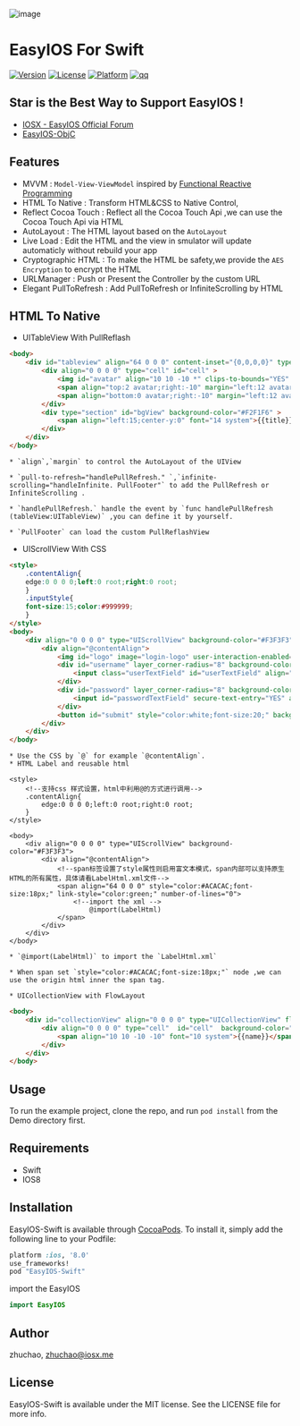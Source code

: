 
![image](https://raw.githubusercontent.com/zhuchaowe/EasyIOS/gh-pages/images/logo.png)

EasyIOS For Swift
=======

[![Version](https://img.shields.io/cocoapods/v/EasyIOS-Swift.svg?style=flat)](http://cocoapods.org/pods/EasyIOS-Swift)
[![License](https://img.shields.io/cocoapods/l/EasyIOS-Swift.svg?style=flat)](http://cocoapods.org/pods/EasyIOS-Swift)
[![Platform](https://img.shields.io/cocoapods/p/EasyIOS-Swift.svg?style=flat)](http://cocoapods.org/pods/EasyIOS-Swift)
[![qq](http://img.shields.io/badge/QQ%E7%BE%A4-340906744-green.svg)](http://shang.qq.com/wpa/qunwpa?idkey=562d002e275a8199081313b00580fb7111a4faf694216a239064d29f5238bc91)

## Star is the Best Way to Support EasyIOS !

* [IOSX - EasyIOS Official Forum](http://www.iosx.me)
* [EasyIOS-ObjC](https://github.com/EasyIOS/EasyIOS)

## Features

* MVVM : `Model-View-ViewModel` inspired by [Functional Reactive Programming](http://en.wikipedia.org/wiki/Functional_reactive_programming) 
* HTML To Native : Transform HTML&CSS to Native Control,
* Reflect Cocoa Touch : Reflect all the Cocoa Touch Api ,we can use the Cocoa Touch Api via HTML 
* AutoLayout : The HTML layout based on the `AutoLayout`
* Live Load : Edit the HTML and the view in smulator will update automaticly without rebuild your app
* Cryptographic HTML : To make the HTML be safety,we provide the `AES Encryption` to encrypt the HTML
* URLManager : Push or Present the Controller by the custom URL 
* Elegant PullToRefresh : Add  PullToRefresh or InfiniteScrolling by HTML

## HTML To Native
* UITableView With PullReflash

```HTML
<body>
    <div id="tableview" align="64 0 0 0" content-inset="{0,0,0,0}" type="UITableView"  estimated-row-height="100"  separator-style="None" pull-to-refresh="handlePullRefresh." infinite-scrolling="handleInfinite. PullFooter">
        <div align="0 0 0 0" type="cell" id="cell" >
            <img id="avatar" align="10 10 -10 *" clips-to-bounds="YES" width="45" height="45" layer_corner-radius="5" src="{{srcUrl}}" />
            <span align="top:2 avatar;right:-10" margin="left:12 avatar"  font="15 system" id="title">{{title}}</span>
            <span align="bottom:0 avatar;right:-10" margin="left:12 avatar" font="13 system" text-color="#ACACAC" id="subTitle" style="color:#ACACAC;" link-style="color:green;" >{{subTitle}}</span>
        </div>
        <div type="section" id="bgView" background-color="#F2F1F6" >
            <span align="left:15;center-y:0" font="14 system">{{title}}</span>
        </div>
    </div>
</body>
```

    * `align`,`margin` to control the AutoLayout of the UIView

    * `pull-to-refresh="handlePullRefresh." `,`infinite-scrolling="handleInfinite. PullFooter"` to add the PullRefresh or InfiniteScrolling .

    * `handlePullRefresh.` handle the event by `func handlePullRefresh (tableView:UITableView)` ,you can define it by yourself.

    * `PullFooter` can load the custom PullReflashView 

* UIScrollView With CSS
```HTML
<style>
    .contentAlign{
    edge:0 0 0 0;left:0 root;right:0 root;
    }
    .inputStyle{
    font-size:15;color:#999999;
    }
</style>
<body>
    <div align="0 0 0 0" type="UIScrollView" background-color="#F3F3F3">
        <div align="@contentAlign">
            <img id="logo" image="login-logo" user-interaction-enabled="YES" present="demo://login" align="center-x:0;top:110;"/>
            <div id="username" layer_corner-radius="8" background-color="white" align="* 15 * -15" margin="top:30 logo" height="45">
                <input class="userTextField" id="userTextField" align="edge:10 10 -10 -10;" placeholder-style="@inputStyle" keyboard-type="EmailAddress" style="@inputStyle" placeholder="上面的logo可以被点击"/>
            </div>
            <div id="password" layer_corner-radius="8" background-color="white" align="* 15 * -15" margin="top:13 username" height="45">
                <input id="passwordTextField" secure-text-entry="YES" align="10 10 -10 -10" placeholder="密码" placeholder-style="@inputStyle" style="@inputStyle" />
            </div>
            <button id="submit" style="color:white;font-size:20;" background-color="#3FBCFB" align="* 15 -10 -15" margin="top:25 password" height="45" layer_corner-radius="8" onEvent="touch-up-inside:login">登陆</button>
        </div>
    </div>
</body>
```

    * Use the CSS by `@` for example `@contentAlign`.
    * HTML Label and reusable html

```
<style>
    <!--支持css 样式设置，html中利用@的方式进行调用-->
    .contentAlign{
        edge:0 0 0 0;left:0 root;right:0 root;
    }
</style>

<body>
    <div align="0 0 0 0" type="UIScrollView" background-color="#F3F3F3">
        <div align="@contentAlign">
            <!--span标签设置了style属性则启用富文本模式，span内部可以支持原生HTML的所有属性，具体请看LabelHtml.xml文件-->
            <span align="64 0 0 0" style="color:#ACACAC;font-size:18px;" link-style="color:green;" number-of-lines="0">
                <!--import the xml -->
                    @import(LabelHtml)
            </span>
        </div>
    </div>
</body>
```

    * `@import(LabelHtml)` to import the `LabelHtml.xml` 

    * When span set `style="color:#ACACAC;font-size:18px;"` node ,we can use the origin html inner the span tag.

    * UICollectionView with FlowLayout

```HTML
<body>
    <div id="collectionView" align="0 0 0 0" type="UICollectionView" flow-layout="scroll-direction:Vertical;item-size:{300,50};section-inset:{3,3,0,3};minimum-interitem-spacing:3;minimum-line-spacing:3" content-inset="{64,0,0,0}" background-color="white" pull-to-refresh="handlePullRefresh." infinite-scrolling="handleInfinite.">
        <div align="0 0 0 0" type="cell"  id="cell"  background-color="red">
            <span align="10 10 -10 -10" font="10 system">{{name}}</span>
        </div>
    </div>
</body>
```

## Usage

To run the example project, clone the repo, and run `pod install` from the Demo directory first.

## Requirements

* Swift
* IOS8

## Installation

EasyIOS-Swift is available through [CocoaPods](http://cocoapods.org). To install
it, simply add the following line to your Podfile:

```ruby
platform :ios, '8.0'
use_frameworks!
pod "EasyIOS-Swift"
```

import the EasyIOS

```swift
import EasyIOS
```
## Author

zhuchao, zhuchao@iosx.me

## License

EasyIOS-Swift is available under the MIT license. See the LICENSE file for more info.
